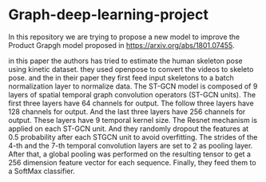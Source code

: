 # Graph-deep-learning-project

In this repository we are trying to propose a new model to improve the Product Grapgh model proposed in https://arxiv.org/abs/1801.07455.

in this paper the authors has tried to estimate the human skeleton pose using kinetic dataset. they used openpose to convert the videos to skeleto pose. and the in their paper they first feed input skeletons to a batch normalization layer to normalize data. The ST-GCN model is composed of 9 layers of spatial temporal graph convolution operators (ST-GCN units). The first three layers have 64 channels for output. The follow three layers have 128 channels for output. And the last three layers have 256 channels for output. These layers have 9 temporal kernel size. The Resnet mechanism is applied on each ST-GCN unit. And they randomly dropout the features at 0.5 probability after each STGCN unit to avoid overfitting. The strides of the 4-th and the 7-th temporal convolution layers are set to 2 as pooling layer. After that, a global pooling was performed on the resulting tensor to get a 256 dimension feature vector for each sequence. Finally, they feed them to a SoftMax classifier.
